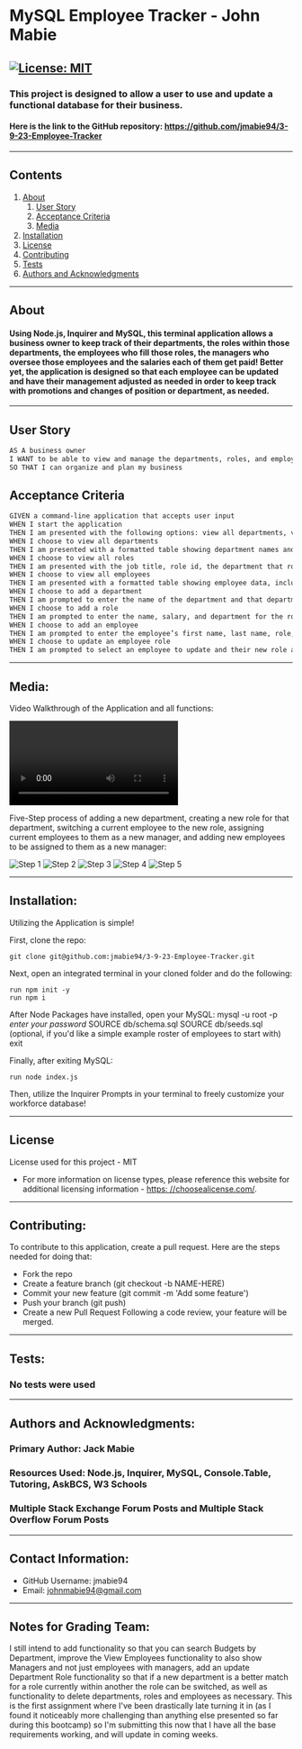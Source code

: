 # MySQL Employee Tracker - John Mabie

[![License: MIT](https://img.shields.io/badge/License-MIT-yellow.svg)](https://opensource.org/licenses/MIT)
---
### This project is designed to allow a user to use and update a functional database for their business.

#### Here is the link to the GitHub repository: https://github.com/jmabie94/3-9-23-Employee-Tracker
---
## Contents
1. [About](#about)
    1. [User Story](#user%20story)
    2. [Acceptance Criteria](#acceptance%20criteria)
    3. [Media](#media)
2. [Installation](#installation)
3. [License](#license)
4. [Contributing](#contributing)
5. [Tests](#tests)
6. [Authors and Acknowledgments](#authors%20and%20acknowledgments)
---
## About

#### Using Node.js, Inquirer and MySQL, this terminal application allows a business owner to keep track of their departments, the roles within those departments, the employees who fill those roles, the managers who oversee those employees and the salaries each of them get paid! Better yet, the application is designed so that each employee can be updated and have their management adjusted as needed in order to keep track with promotions and changes of position or department, as needed.
---
## User Story

```md
AS A business owner
I WANT to be able to view and manage the departments, roles, and employees in my company
SO THAT I can organize and plan my business
```

## Acceptance Criteria

```md
GIVEN a command-line application that accepts user input
WHEN I start the application
THEN I am presented with the following options: view all departments, view all roles, view all employees, add a department, add a role, add an employee, and update an employee role
WHEN I choose to view all departments
THEN I am presented with a formatted table showing department names and department ids
WHEN I choose to view all roles
THEN I am presented with the job title, role id, the department that role belongs to, and the salary for that role
WHEN I choose to view all employees
THEN I am presented with a formatted table showing employee data, including employee ids, first names, last names, job titles, departments, salaries, and managers that the employees report to
WHEN I choose to add a department
THEN I am prompted to enter the name of the department and that department is added to the database
WHEN I choose to add a role
THEN I am prompted to enter the name, salary, and department for the role and that role is added to the database
WHEN I choose to add an employee
THEN I am prompted to enter the employee’s first name, last name, role, and manager, and that employee is added to the database
WHEN I choose to update an employee role
THEN I am prompted to select an employee to update and their new role and this information is updated in the database 
```
---

## Media:

Video Walkthrough of the Application and all functions:

![Video Walkthrough](./media/Video%20Walkthrough.webm)

Five-Step process of adding a new department, creating a new role for that department, switching a current employee to the new role, assigning current employees to them as a new manager, and adding new employees to be assigned to them as a new manager:

![Step 1](./media/employeetracker1.PNG)
![Step 2](./media/employeetracker2.PNG)
![Step 3](./media/employeetracker3.PNG)
![Step 4](./media/employeetracker4.PNG)
![Step 5](./media/employeetracker5.PNG)

---

## Installation:

Utilizing the Application is simple!

First, clone the repo:
    
    git clone git@github.com:jmabie94/3-9-23-Employee-Tracker.git

Next, open an integrated terminal in your cloned folder and do the following:
    
    run npm init -y
    run npm i

After Node Packages have installed, open your MySQL:
    mysql -u root -p
    *enter your password*
    SOURCE db/schema.sql
    SOURCE db/seeds.sql (optional, if you'd like a simple example roster of employees to start with)
    exit

Finally, after exiting MySQL:

    run node index.js

Then, utilize the Inquirer Prompts in your terminal to freely customize your workforce database!
    
---

## License
License used for this project - MIT
* For more information on license types, please reference this website for additional licensing information - [https: //choosealicense.com/](https://choosealicense.com/).
---
## Contributing:
To contribute to this application, create a pull request.
Here are the steps needed for doing that:
- Fork the repo
- Create a feature branch (git checkout -b NAME-HERE)
- Commit your new feature (git commit -m 'Add some feature')
- Push your branch (git push)
- Create a new Pull Request
Following a code review, your feature will be merged.
---
## Tests:

### No tests were used
---
## Authors and Acknowledgments:

### Primary Author: Jack Mabie

### Resources Used: Node.js, Inquirer, MySQL, Console.Table, Tutoring, AskBCS, W3 Schools 
### Multiple Stack Exchange Forum Posts and Multiple Stack Overflow Forum Posts

---
## Contact Information:
* GitHub Username: jmabie94
* Email: johnmabie94@gmail.com

---
## Notes for Grading Team:
I still intend to add functionality so that you can search Budgets by Department, improve the View Employees functionality to also show Managers and not just employees with managers, add an update Department Role functionality so that if a new department is a better match for a role currently within another the role can be switched, as well as functionality to delete departments, roles and employees as necessary. This is the first assignment where I've been drastically late turning it in (as I found it noticeably more challenging than anything else presented so far during this bootcamp) so I'm submitting this now that I have all the base requirements working, and will update in coming weeks. 